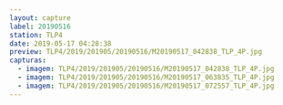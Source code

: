 ```yaml
---
layout: capture
label: 20190516
station: TLP4
date: 2019-05-17 04:28:38
preview: TLP4/2019/201905/20190516/M20190517_042838_TLP_4P.jpg
capturas:
  - imagem: TLP4/2019/201905/20190516/M20190517_042838_TLP_4P.jpg
  - imagem: TLP4/2019/201905/20190516/M20190517_063835_TLP_4P.jpg
  - imagem: TLP4/2019/201905/20190516/M20190517_072557_TLP_4P.jpg
---
```


